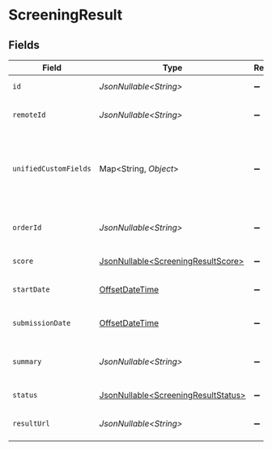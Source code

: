 # ScreeningResult


## Fields

| Field                                                                                        | Type                                                                                         | Required                                                                                     | Description                                                                                  | Example                                                                                      |
| -------------------------------------------------------------------------------------------- | -------------------------------------------------------------------------------------------- | -------------------------------------------------------------------------------------------- | -------------------------------------------------------------------------------------------- | -------------------------------------------------------------------------------------------- |
| `id`                                                                                         | *JsonNullable\<String>*                                                                      | :heavy_minus_sign:                                                                           | Unique identifier                                                                            | 8187e5da-dc77-475e-9949-af0f1fa4e4e3                                                         |
| `remoteId`                                                                                   | *JsonNullable\<String>*                                                                      | :heavy_minus_sign:                                                                           | Provider's unique identifier                                                                 | 8187e5da-dc77-475e-9949-af0f1fa4e4e3                                                         |
| `unifiedCustomFields`                                                                        | Map\<String, *Object*>                                                                       | :heavy_minus_sign:                                                                           | Custom Unified Fields configured in your StackOne project                                    | {<br/>"my_project_custom_field_1": "REF-1236",<br/>"my_project_custom_field_2": "some other value"<br/>} |
| `orderId`                                                                                    | *JsonNullable\<String>*                                                                      | :heavy_minus_sign:                                                                           | Order ID associated with this result                                                         | 12345                                                                                        |
| `score`                                                                                      | [JsonNullable\<ScreeningResultScore>](../../models/components/ScreeningResultScore.md)       | :heavy_minus_sign:                                                                           | Score information                                                                            |                                                                                              |
| `startDate`                                                                                  | [OffsetDateTime](https://docs.oracle.com/javase/8/docs/api/java/time/OffsetDateTime.html)    | :heavy_minus_sign:                                                                           | Start date of the screening                                                                  | 2023-01-01T00:00:00Z                                                                         |
| `submissionDate`                                                                             | [OffsetDateTime](https://docs.oracle.com/javase/8/docs/api/java/time/OffsetDateTime.html)    | :heavy_minus_sign:                                                                           | Submission date of the screening                                                             | 2023-01-02T00:00:00Z                                                                         |
| `summary`                                                                                    | *JsonNullable\<String>*                                                                      | :heavy_minus_sign:                                                                           | Summary of the screening result                                                              | Background check completed successfully                                                      |
| `status`                                                                                     | [JsonNullable\<ScreeningResultStatus>](../../models/components/ScreeningResultStatus.md)     | :heavy_minus_sign:                                                                           | Result status                                                                                | completed                                                                                    |
| `resultUrl`                                                                                  | *JsonNullable\<String>*                                                                      | :heavy_minus_sign:                                                                           | URL to view the detailed result                                                              | https://example.com/results/12345                                                            |